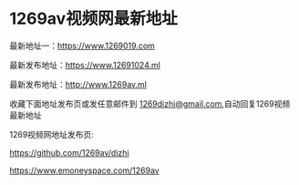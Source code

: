 #  1269av视频网最新地址

最新地址一：https://www.1269019.com

最新发布地址：https://www.12691024.ml

最新发布地址：http://www.1269av.ml



收藏下面地址发布页或发任意邮件到 1269dizhi@gmail.com,自动回复1269视频最新地址

1269视频网地址发布页:

https://github.com/1269av/dizhi

https://www.emoneyspace.com/1269av
